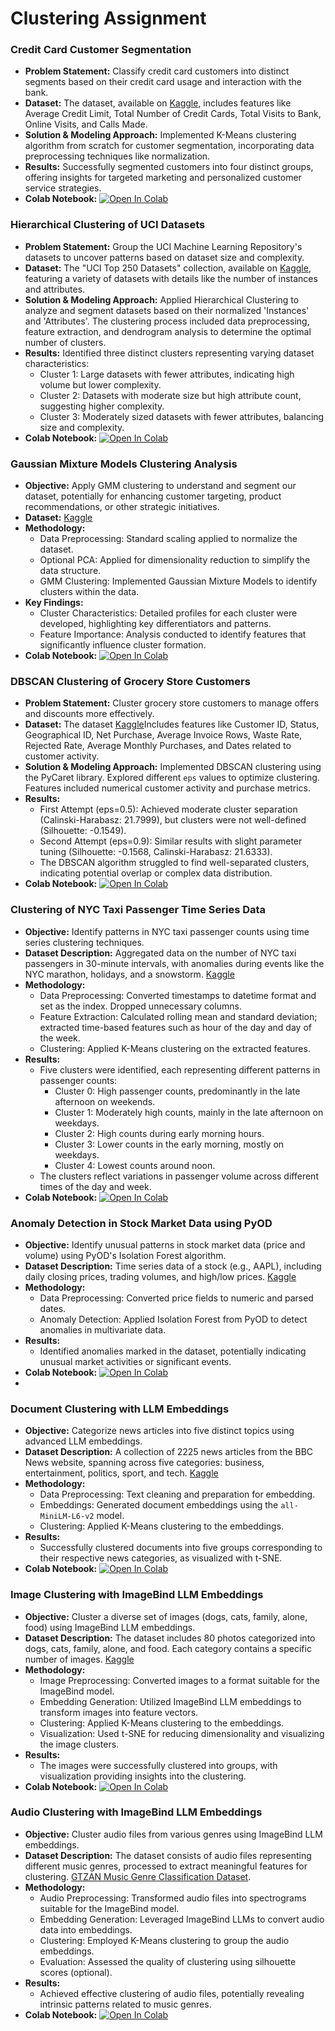 # Clustering Assignment


### Credit Card Customer Segmentation
- **Problem Statement:** Classify credit card customers into distinct segments based on their credit card usage and interaction with the bank.
- **Dataset:** The dataset, available on [Kaggle](https://www.kaggle.com/datasets/aryashah2k/credit-card-customer-data), includes features like Average Credit Limit, Total Number of Credit Cards, Total Visits to Bank, Online Visits, and Calls Made.
- **Solution & Modeling Approach:** Implemented K-Means clustering algorithm from scratch for customer segmentation, incorporating data preprocessing techniques like normalization.
- **Results:** Successfully segmented customers into four distinct groups, offering insights for targeted marketing and personalized customer service strategies.
- **Colab Notebook:** [![Open In Colab](https://colab.research.google.com/assets/colab-badge.svg)](https://colab.research.google.com/drive/1lZ3Tp3BKXr9Wo66ezBXer3x1feHYkvoB#scrollTo=1sW_2Oqzs92P)


### Hierarchical Clustering of UCI Datasets
- **Problem Statement:** Group the UCI Machine Learning Repository's datasets to uncover patterns based on dataset size and complexity.
- **Dataset:** The "UCI Top 250 Datasets" collection, available on [Kaggle](https://www.kaggle.com/datasets/khushipitroda/uci-dataset), featuring a variety of datasets with details like the number of instances and attributes.
- **Solution & Modeling Approach:** Applied Hierarchical Clustering to analyze and segment datasets based on their normalized 'Instances' and 'Attributes'. The clustering process included data preprocessing, feature extraction, and dendrogram analysis to determine the optimal number of clusters.
- **Results:** Identified three distinct clusters representing varying dataset characteristics:
  - Cluster 1: Large datasets with fewer attributes, indicating high volume but lower complexity.
  - Cluster 2: Datasets with moderate size but high attribute count, suggesting higher complexity.
  - Cluster 3: Moderately sized datasets with fewer attributes, balancing size and complexity.
- **Colab Notebook:** [![Open In Colab](https://colab.research.google.com/assets/colab-badge.svg)](https://colab.research.google.com/drive/1bydd4PRKQzmwt3UfIYUJ8p1M2Wuf5eLd#scrollTo=4KXyTDybX2IG)


### Gaussian Mixture Models Clustering Analysis
- **Objective:** Apply GMM clustering to understand and segment our dataset, potentially for enhancing customer targeting, product recommendations, or other strategic initiatives.
- **Dataset:** [Kaggle](https://www.kaggle.com/datasets/nagsdata/tps-july-22-bgmm-7-clusters-100-seed-predictions)
- **Methodology:**
  - Data Preprocessing: Standard scaling applied to normalize the dataset.
  - Optional PCA: Applied for dimensionality reduction to simplify the data structure.
  - GMM Clustering: Implemented Gaussian Mixture Models to identify clusters within the data.
- **Key Findings:**
  - Cluster Characteristics: Detailed profiles for each cluster were developed, highlighting key differentiators and patterns.
  - Feature Importance: Analysis conducted to identify features that significantly influence cluster formation.
- **Colab Notebook:** [![Open In Colab](https://colab.research.google.com/assets/colab-badge.svg)](https://colab.research.google.com/drive/1bDYUaDMoIdGw2evItNScHhfjFenm1dmJ#scrollTo=TlE7fQZ4klZy)


### DBSCAN Clustering of Grocery Store Customers
- **Problem Statement:** Cluster grocery store customers to manage offers and discounts more effectively.
- **Dataset:** The dataset [Kaggle](https://www.kaggle.com/datasets/samanehkorlou/customer-segmentation)Includes features like Customer ID, Status, Geographical ID, Net Purchase, Average Invoice Rows, Waste Rate, Rejected Rate, Average Monthly Purchases, and Dates related to customer activity.
- **Solution & Modeling Approach:** Implemented DBSCAN clustering using the PyCaret library. Explored different `eps` values to optimize clustering. Features included numerical customer activity and purchase metrics.
- **Results:** 
  - First Attempt (eps=0.5): Achieved moderate cluster separation (Calinski-Harabasz: 21.7999), but clusters were not well-defined (Silhouette: -0.1549).
  - Second Attempt (eps=0.9): Similar results with slight parameter tuning (Silhouette: -0.1568, Calinski-Harabasz: 21.6333).
  - The DBSCAN algorithm struggled to find well-separated clusters, indicating potential overlap or complex data distribution.
- **Colab Notebook:** [![Open In Colab](https://colab.research.google.com/assets/colab-badge.svg)](https://colab.research.google.com/drive/1PxUBbeZvPNSQ9M8mtHtIGknAo2IPexiE#scrollTo=AOOVQI8bdTak)


### Clustering of NYC Taxi Passenger Time Series Data
- **Objective:** Identify patterns in NYC taxi passenger counts using time series clustering techniques.
- **Dataset Description:** Aggregated data on the number of NYC taxi passengers in 30-minute intervals, with anomalies during events like the NYC marathon, holidays, and a snowstorm.
  [Kaggle](https://www.kaggle.com/datasets/julienjta/nyc-taxi-traffic)
- **Methodology:**
  - Data Preprocessing: Converted timestamps to datetime format and set as the index. Dropped unnecessary columns.
  - Feature Extraction: Calculated rolling mean and standard deviation; extracted time-based features such as hour of the day and day of the week.
  - Clustering: Applied K-Means clustering on the extracted features.
- **Results:**
  - Five clusters were identified, each representing different patterns in passenger counts:
    - Cluster 0: High passenger counts, predominantly in the late afternoon on weekends.
    - Cluster 1: Moderately high counts, mainly in the late afternoon on weekdays.
    - Cluster 2: High counts during early morning hours.
    - Cluster 3: Lower counts in the early morning, mostly on weekdays.
    - Cluster 4: Lowest counts around noon.
  - The clusters reflect variations in passenger volume across different times of the day and week.
- **Colab Notebook:** [![Open In Colab](https://colab.research.google.com/assets/colab-badge.svg)](https://colab.research.google.com/drive/10Nh8IkPgXobBuDqVucrl02-NCLZd4mLC#scrollTo=cxwulQu0tixF)


### Anomaly Detection in Stock Market Data using PyOD
- **Objective:** Identify unusual patterns in stock market data (price and volume) using PyOD's Isolation Forest algorithm.
- **Dataset Description:** Time series data of a stock (e.g., AAPL), including daily closing prices, trading volumes, and high/low prices.
[Kaggle](https://www.kaggle.com/datasets/khushipitroda/stock-market-historical-data-of-top-10-companies)
- **Methodology:**
  - Data Preprocessing: Converted price fields to numeric and parsed dates.
  - Anomaly Detection: Applied Isolation Forest from PyOD to detect anomalies in multivariate data.
- **Results:** 
  - Identified anomalies marked in the dataset, potentially indicating unusual market activities or significant events.
- **Colab Notebook:** [![Open In Colab](https://colab.research.google.com/assets/colab-badge.svg)](https://colab.research.google.com/drive/10sLBzIdXCaQMy1DuBUnaxCBI57TpV5NI#scrollTo=QsjRhbuN5QCb)
- 

### Document Clustering with LLM Embeddings
- **Objective:** Categorize news articles into five distinct topics using advanced LLM embeddings.
- **Dataset Description:** A collection of 2225 news articles from the BBC News website, spanning across five categories: business, entertainment, politics, sport, and tech.
  [Kaggle](https://www.kaggle.com/datasets/dimasmunoz/bbc-articles-cleaned)
- **Methodology:**
  - Data Preprocessing: Text cleaning and preparation for embedding.
  - Embeddings: Generated document embeddings using the `all-MiniLM-L6-v2` model.
  - Clustering: Applied K-Means clustering to the embeddings.
- **Results:** 
  - Successfully clustered documents into five groups corresponding to their respective news categories, as visualized with t-SNE.
- **Colab Notebook:** [![Open In Colab](https://colab.research.google.com/assets/colab-badge.svg)](https://colab.research.google.com/drive/1DeF2TWz5De_iS2mKatKOW2Jch-c-S5Im#scrollTo=pfa7I3jlkvul)


### Image Clustering with ImageBind LLM Embeddings

- **Objective:** Cluster a diverse set of images (dogs, cats, family, alone, food) using ImageBind LLM embeddings.
- **Dataset Description:** The dataset includes 80 photos categorized into dogs, cats, family, alone, and food. Each category contains a specific number of images.
[Kaggle](https://www.kaggle.com/datasets/heavensky/image-dataset-for-unsupervised-clustering#:~:text=URL%3A%20https%3A%2F%2Fwww.kaggle.com%2Fdatasets%2Fheavensky%2Fimage)
- **Methodology:**
  - Image Preprocessing: Converted images to a format suitable for the ImageBind model.
  - Embedding Generation: Utilized ImageBind LLM embeddings to transform images into feature vectors.
  - Clustering: Applied K-Means clustering to the embeddings.
  - Visualization: Used t-SNE for reducing dimensionality and visualizing the image clusters.
- **Results:** 
  - The images were successfully clustered into groups, with visualization providing insights into the clustering.
- **Colab Notebook:** [![Open In Colab](https://colab.research.google.com/assets/colab-badge.svg)](https://colab.research.google.com/drive/1LOUuFf_ATjn4gJYyKM5Lis2mSBB5m_Mn?usp=sharing)


### Audio Clustering with ImageBind LLM Embeddings

- **Objective:** Cluster audio files from various genres using ImageBind LLM embeddings.
- **Dataset Description:** The dataset consists of audio files representing different music genres, processed to extract meaningful features for clustering. [GTZAN Music Genre Classification Dataset](https://www.kaggle.com/andradaolteanu/gtzan-dataset-music-genre-classification).
- **Methodology:**
  - Audio Preprocessing: Transformed audio files into spectrograms suitable for the ImageBind model.
  - Embedding Generation: Leveraged ImageBind LLMs to convert audio data into embeddings.
  - Clustering: Employed K-Means clustering to group the audio embeddings.
  - Evaluation: Assessed the quality of clustering using silhouette scores (optional).
- **Results:** 
  - Achieved effective clustering of audio files, potentially revealing intrinsic patterns related to music genres.
- **Colab Notebook:** [![Open In Colab](https://colab.research.google.com/assets/colab-badge.svg)](https://colab.research.google.com/drive/1PcQL97CQiAL0rjB-jXg6Fx4wclMTKzFS?usp=sharing)